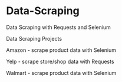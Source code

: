 # Data-Scraping
Data Scraping with Requests and Selenium


Data Scraping Projects

Amazon - scrape product data with Selenium  

Yelp  - scrape store/shop data with Requests

Walmart - scrape product data with Selenium
